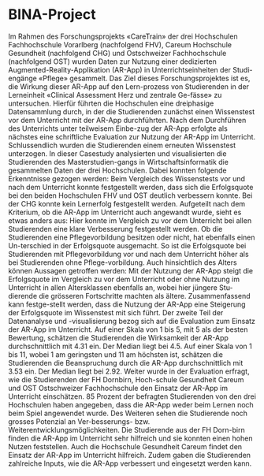 # BINA-Project
Im Rahmen des Forschungsprojekts «CareTrain» der drei Hochschulen Fachhochschule Vorarlberg (nachfolgend FHV), Careum Hochschule Gesundheit (nachfolgend CHG) und Ostschweizer Fachhochschule (nachfolgend OST) wurden Daten zur Nutzung einer dedizierten Augmented-Reality-Applikation (AR-App) in Unterrichtseinheiten der Studi-engänge «Pflege» gesammelt. 
Das Ziel dieses Forschungsprojektes ist es, die Wirkung dieser AR-App auf den Lern-prozess von Studierenden in der Lerneinheit «Clinical Assessment Herz und zentrale Ge-fässe» zu untersuchen. Hierfür führten die Hochschulen eine dreiphasige Datensammlung durch, in der die Studierenden zunächst einen Wissenstest vor dem Unterricht mit der AR-App durchführten. Nach dem Durchführen des Unterrichts unter teilweisem Einbe-zug der AR-App erfolgte als nächstes eine schriftliche Evaluation zur Nutzung der AR-App im Unterricht. Schlussendlich wurden die Studierenden einem erneuten Wissenstest unterzogen.
In dieser Casestudy analysierten und visualisierten die Studierenden des Masterstudien-gangs in Wirtschaftsinformatik die gesammelten Daten der drei Hochschulen. Dabei konnten folgende Erkenntnisse gezogen werden:
Beim Vergleich des Wissenstests vor und nach dem Unterricht konnte festgestellt werden, dass sich die Erfolgsquote bei den beiden Hochschulen FHV und OST deutlich verbessern konnte. Bei der CHG konnte kein Lernerfolg festgestellt werden. Aufgeteilt nach dem Kriterium, ob die AR-App im Unterricht auch angewandt wurde, sieht es etwas anders aus: Hier konnte im Vergleich zu vor dem Unterricht bei allen Studierenden eine klare Verbesserung festgestellt werden.
Ob die Studierenden eine Pflegevorbildung besitzen oder nicht, hat ebenfalls einen Un-terschied in der Erfolgsquote ausgemacht. So ist die Erfolgsquote bei Studierenden mit Pflegevorbildung vor und nach dem Unterricht höher als bei Studierenden ohne Pflege-vorbildung. Auch hinsichtlich des Alters können Aussagen getroffen werden: Mit der Nutzung der AR-App steigt die Erfolgsquote im Vergleich zu vor dem Unterricht oder ohne Nutzung im Unterricht in allen Altersklassen ebenfalls an, wobei hier jüngere Stu-dierende die grösseren Fortschritte machten als ältere. Zusammenfassend kann festge-stellt werden, dass die Nutzung der AR-App eine Steigerung der Erfolgsquote im Wissenstest mit sich führt.
Der zweite Teil der Datenanalyse und -visualisierung bezog sich auf die Evaluation zum Einsatz der AR-App im Unterricht. Auf einer Skala von 1 bis 5, mit 5 als der besten Bewertung, schätzen die Studierenden die Wirksamkeit der AR-App durchschnittlich mit 4.31 ein. Der Median liegt bei 4.5.
Auf einer Skala von 1 bis 11, wobei 1 am geringsten und 11 am höchsten ist, schätzen die Studierenden die Beanspruchung durch die AR-App durchschnittlich mit 3.53 ein. 
Der Median liegt bei 2.92.
Weiter wurde in der Evaluation erfragt, wie die Studierenden der FH Dornbirn, Hoch-schule Gesundheit Careum und OST Ostschweizer Fachhochschule den Einsatz der AR-App im Unterricht einschätzen. 85 Prozent der befragten Studierenden von den drei Hochschulen haben angegeben, dass die AR-App weder beim Lernen noch beim Spiel angewendet wurde. Des Weiteren sehen die Studierende noch grosses Potenzial an Ver-besserungs- bzw. Weiterentwicklungsmöglichkeiten. Die Studierende aus der FH Dorn-birn finden die AR-App im Unterricht sehr hilfreich und sie konnten einen hohen Nutzen feststellen. Auch die Hochschule Gesundheit Careum findet den Einsatz der AR-App im Unterricht hilfreich. Zudem gaben die Studierenden zahlreiche Inputs, wie die AR-App verbessert und eingesetzt werden kann.
